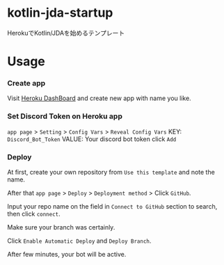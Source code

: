 # kotlin-jda-startup
HerokuでKotlin/JDAを始めるテンプレート

# Usage

### Create app
Visit [Heroku DashBoard](https://dashboard.heroku.com/new-app) and create new app with name you like.

### Set Discord Token on Heroku app
`app page` > `Setting` > `Config Vars` > `Reveal Config Vars`
KEY: `Discord_Bot_Token`
VALUE: Your discord bot token
click `Add`

### Deploy

At first, create your own repository from `Use this template` and note the name.

After that `app page` > `Deploy` > `Deployment method` > Click `GitHub`.

Input your repo name on the field in `Connect to GitHub` section to search, then click `connect`.

Make sure your branch was certainly.

Click `Enable Automatic Deploy` and `Deploy Branch`.

After few minutes, your bot will be active.

